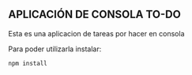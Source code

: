 
## APLICACIÓN DE CONSOLA TO-DO

Esta es una aplicacion de tareas por hacer  en consola 


Para poder utilizarla instalar:

```
npm install
```
